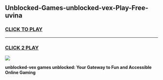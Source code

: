 
## Unblocked-Games-unblocked-vex-Play-Free-uvina
<h3>
<a href="https://premium76.site?title=unblocked-vex&ref=18A1">CLICK TO PLAY</a></h3>
<hr>

<h3>
<a href="https://premium76.site?title=unblocked-vex&ref=18A1">CLICK 2 PLAY</a>
  
</h3>

<a href="https://premium76.site?title=unblocked-vex&ref=18A1"><img src="https://clearcache.store/games.png"></a>


**unblocked-vex games unblocked: Your Gateway to Fun and Accessible Online Gaming**

